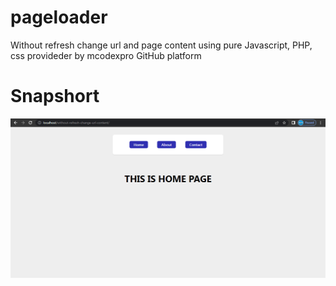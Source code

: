 # pageloader
Without refresh change url and page content using pure Javascript, PHP, css provideder by mcodexpro GitHub platform

# Snapshort
![Snapshort](./snap.png)
